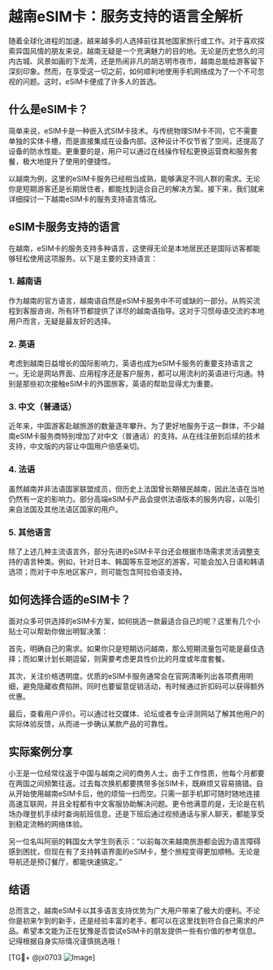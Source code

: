 # 越南eSIM卡：服务支持的语言全解析

随着全球化进程的加速，越来越多的人选择前往其他国家旅行或工作。对于喜欢探索异国风情的朋友来说，越南无疑是一个充满魅力的目的地。无论是历史悠久的河内古城、风景如画的下龙湾，还是热闹非凡的胡志明市夜市，越南总能给游客留下深刻印象。然而，在享受这一切之前，如何顺利地使用手机网络成为了一个不可忽视的问题。这时，eSIM卡便成了许多人的首选。

## 什么是eSIM卡？

简单来说，eSIM卡是一种嵌入式SIM卡技术。与传统物理SIM卡不同，它不需要单独的实体卡槽，而是直接集成在设备内部。这种设计不仅节省了空间，还提高了设备的防水性能。更重要的是，用户可以通过在线操作轻松更换运营商和服务套餐，极大地提升了使用的便捷性。

以越南为例，这里的eSIM卡服务已经相当成熟，能够满足不同人群的需求。无论你是短期游客还是长期居住者，都能找到适合自己的解决方案。接下来，我们就来详细探讨一下越南eSIM卡的服务支持语言情况。

## eSIM卡服务支持的语言

在越南，eSIM卡的服务支持多种语言，这使得无论是本地居民还是国际访客都能够轻松使用这项服务。以下是主要的支持语言：

### 1. 越南语

作为越南的官方语言，越南语自然是eSIM卡服务中不可或缺的一部分。从购买流程到客服咨询，所有环节都提供了详尽的越南语指导。这对于习惯母语交流的本地用户而言，无疑是最友好的选择。

### 2. 英语

考虑到越南日益增长的国际影响力，英语也成为eSIM卡服务的重要支持语言之一。无论是网站界面、应用程序还是客户服务，都可以用流利的英语进行沟通。特别是那些初次接触eSIM卡的外国旅客，英语的帮助显得尤为重要。

### 3. 中文（普通话）

近年来，中国游客赴越旅游的数量逐年攀升。为了更好地服务于这一群体，不少越南eSIM卡服务商特别增加了对中文（普通话）的支持。从在线注册到后续的技术支持，中文版的内容让中国用户倍感亲切。

### 4. 法语

虽然越南并非法语国家联盟成员，但历史上法国曾长期殖民越南，因此法语在当地仍然有一定的影响力。部分高端eSIM卡产品会提供法语版本的服务内容，以吸引来自法国及其他法语区国家的用户。

### 5. 其他语言

除了上述几种主流语言外，部分先进的eSIM卡平台还会根据市场需求灵活调整支持的语言种类。例如，针对日本、韩国等东亚地区的游客，可能会加入日语和韩语选项；而对于中东地区客户，则可能包含阿拉伯语支持。

## 如何选择合适的eSIM卡？

面对众多可供选择的eSIM卡方案，如何挑选一款最适合自己的呢？这里有几个小贴士可以帮助你做出明智决策：

首先，明确自己的需求。如果你只是短期访问越南，那么短期流量包可能是最佳选择；而如果计划长期逗留，则需要考虑更具性价比的月度或年度套餐。

其次，关注价格透明度。优质的eSIM卡服务通常会在官网清晰列出各项费用明细，避免隐藏收费陷阱。同时也要留意促销活动，有时候通过折扣码可以获得额外优惠。

最后，查看用户评价。可以通过社交媒体、论坛或者专业评测网站了解其他用户的实际体验反馈，从而进一步确认某款产品的可靠性。

## 实际案例分享

小王是一位经常往返于中国与越南之间的商务人士。由于工作性质，他每个月都要在两国之间频繁往返。过去每次换机都要携带多张SIM卡，既麻烦又容易搞错。自从开始使用越南eSIM卡后，他的烦恼一扫而空。只需一部手机即可随时随地连接高速互联网，并且全程都有中文客服协助解决问题。更令他满意的是，无论是在机场办理登机手续时查询航班信息，还是下班后通过视频通话与家人聊天，都能享受到稳定流畅的网络体验。

另一位名叫阿丽的韩国女大学生则表示：“以前每次来越南旅游都会因为语言障碍感到困扰，但现在有了支持韩语界面的eSIM卡，整个旅程变得更加顺畅。无论是导航还是预订餐厅，都能快速搞定。”

## 结语

总而言之，越南eSIM卡以其多语言支持优势为广大用户带来了极大的便利。不论你是初来乍到的新手，还是经验丰富的老手，都可以在这里找到符合自己需求的产品。希望本文能为正在犹豫是否尝试eSIM卡的朋友提供一些有价值的参考信息。记得根据自身实际情况谨慎挑选哦！

[TG💪+ @jx0703 ![Image](https://github.com/user-attachments/assets/dbca1d08-cadb-493c-b0ec-ad6f7a83f270)]